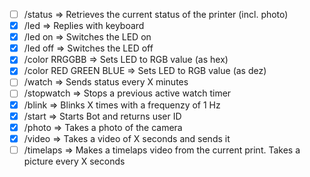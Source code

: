- [ ] /status => Retrieves the current status of the printer (incl. photo)
- [x] /led => Replies with keyboard
- [x] /led on => Switches the LED on
- [x] /led off => Switches the LED off
- [x] /color RRGGBB => Sets LED to RGB value (as hex)
- [x] /color RED GREEN BLUE => Sets LED to RGB value (as dez)
- [ ] /watch <minutes> => Sends status every X minutes
- [ ] /stopwatch => Stops a previous active watch timer
- [x] /blink <amount> => Blinks X times with a frequenzy of 1 Hz
- [x] /start => Starts Bot and returns user ID
- [x] /photo => Takes a photo of the camera
- [x] /video <length> => Takes a video of X seconds and sends it
- [ ] /timelaps <seconds> => Makes a timelaps video from the current print. Takes a picture every X seconds